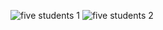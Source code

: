 ![five students 1](https://github.com/mondalsudipta/LeetCode-Practice-Solutions/assets/69045975/85e40e39-67e0-436e-bdad-87dac7371211)
![five students 2](https://github.com/mondalsudipta/LeetCode-Practice-Solutions/assets/69045975/3762778c-ea9c-42cd-acf8-673e37fb13d4)
